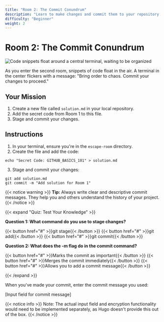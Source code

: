 ```yaml
---
title: "Room 2: The Commit Conundrum"
description: "Learn to make changes and commit them to your repository."
difficulty: "Beginner"
weight: 2
---
```


# Room 2: The Commit Conundrum

<img src="../images/room2_commit.jpg" alt="Code snippets float around a central terminal, waiting to be organized" />

As you enter the second room, snippets of code float in the air. A terminal in the center flickers with a message: "Bring order to chaos. Commit your changes to proceed."

## Your Mission

1. Create a new file called `solution.md` in your local repository.
2. Add the secret code from Room 1 to this file.
3. Stage and commit your changes.

## Instructions

1. In your terminal, ensure you're in the `escape-room` directory.
2. Create the file and add the code:

```
echo "Secret Code: GITHUB_BASICS_101" > solution.md
```

3. Stage and commit your changes:

```
git add solution.md
git commit -m "Add solution for Room 1"
```


{{< notice warning >}}
**Tip:** Always write clear and descriptive commit messages. They help you and others understand the history of your project.
{{< /notice >}}

{{< expand "Quiz: Test Your Knowledge" >}}

**Question 1: What command do you use to stage changes?**

{{< button href="#" >}}git stage{{< /button >}}
{{< button href="#" >}}git add{{< /button >}}
{{< button href="#" >}}git commit{{< /button >}}

**Question 2: What does the -m flag do in the commit command?**

{{< button href="#" >}}Marks the commit as important{{< /button >}}
{{< button href="#" >}}Merges the commit immediately{{< /button >}}
{{< button href="#" >}}Allows you to add a commit message{{< /button >}}

{{< /expand >}}

When you've made your commit, enter the commit message you used:

[Input field for commit message]

{{< notice info >}}
Note: The actual input field and encryption functionality would need to be implemented separately, as Hugo doesn't provide this out of the box.
{{< /notice >}}